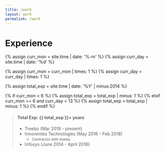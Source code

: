 ```yaml
---
title: /work
layout: work
permalink: /work
---
```


# Experience


{% assign curr_mon = site.time | date: '%-m' %}
{% assign curr_day = site.time | date: '%d' %}

{% assign curr_mon = curr_mon | times: 1 %}
{% assign curr_day = curr_day | times: 1 %}

{% assign total_exp = site.time | date: '%Y' | minus:2014  %}


{% if curr_mon < 6 %}
	{% assign total_exp = total_exp | minus: 1 %}
{% elsif curr_mon == 6 and curr_day < 13 %}
	{% assign total_exp = total_exp | minus: 1 %}
{% endif %}

> #### Total Exp: {{ total_exp }}+ years
> * Treebo (Mar 2018 - present)
> * Innoventes Technologies (May 2016 - Feb 2018)  
>  	+ <small>Contractor with treebo</small>
> * Infosys (June 2014 - April 2016)
